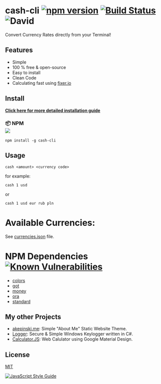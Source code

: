 # cash-cli [![npm version](https://badge.fury.io/js/cash-cli.svg)](https://www.npmjs.com/package/cash-cli) [![Build Status](https://travis-ci.org/xxczaki/cash-cli.svg?branch=master)](https://travis-ci.org/xxczaki/cash-cli) ![David](https://david-dm.org/xxczaki/cash-cli.svg)

Convert Currency Rates directly from your Terminal! 

## Features

- Simple
- 100 % free & open-source
- Easy to install
- Clean Code
- Calculating fast using [fixer.io](http://fixer.io/)

## Install

**[Click here for more detailed installation guide](https://github.com/xxczaki/cash-cli/wiki/Installation)**

### :package: NPM<br>![](https://badge.fury.io/js/cash-cli.svg)

```
npm install -g cash-cli
```

## Usage

```
cash <amount> <currency code>
```

for example:

```
cash 1 usd
```

or

```
cash 1 usd eur rub pln
```

# Available Currencies:

See [currencies.json](https://github.com/xxczaki/cash-cli/blob/master/lib/currencies.json) file.

# NPM Dependencies [![Known Vulnerabilities](https://snyk.io/test/github/xxczaki/cash-cli/badge.svg)](https://snyk.io/test/github/xxczaki/cash-cli)

- [colors](https://www.npmjs.com/package/colors)
- [got](https://www.npmjs.com/package/got)
- [money](https://www.npmjs.com/package/money)
- [ora](https://www.npmjs.com/package/ora)
- [standard](https://www.npmjs.com/package/standard)

## My other Projects

- [akepinski.me](https://github.com/xxczaki/akepinski.me): Simple "About Me" Static Website Theme.
- [Logger](https://github.com/xxczaki/logger): Secure & Simple Windows Keylogger written in C#.
- [Calculator.JS](https://github.com/xxczaki/calculator.js): Web Calulator using Google Material Design.

## License

[MIT](https://opensource.org/licenses/MIT)

[![JavaScript Style Guide](https://cdn.rawgit.com/standard/standard/master/badge.svg)](https://github.com/standard/standard)

